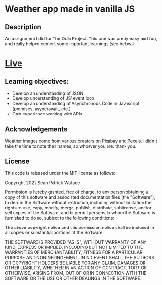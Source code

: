 # Weather app made in vanilla JS

## Description
An assignment I did for The Odin Project. This one was pretty easy and fun, and really helped cement some important learnings (see below.)

# [Live](https://therealseanwallace.github.io/weather/)
    
## Learning objectives:
    
  - Develop an understanding of JSON
  - Develop understanding of JS' event loop
  - Develop an understanding of Asynchronous Code in Javascript (promises, async/await, etc.)
  - Gain experience working with APIs

## Acknowledgements

Weather images come from various creators on Pixabay and Pexels. I didn't take the time to note their names, so whoever you are: thank you.

## License

This code is released under the MIT license as follows:

Copyright 2022 Sean Patrick Wallace

Permission is hereby granted, free of charge, to any person obtaining a copy of this software and associated documentation files (the "Software"), to deal in the Software without restriction, including without limitation the rights to use, copy, modify, merge, publish, distribute, sublicense, and/or sell copies of the Software, and to permit persons to whom the Software is furnished to do so, subject to the following conditions:

The above copyright notice and this permission notice shall be included in all copies or substantial portions of the Software.

THE SOFTWARE IS PROVIDED "AS IS", WITHOUT WARRANTY OF ANY KIND, EXPRESS OR IMPLIED, INCLUDING BUT NOT LIMITED TO THE WARRANTIES OF MERCHANTABILITY, FITNESS FOR A PARTICULAR PURPOSE AND NONINFRINGEMENT. IN NO EVENT SHALL THE AUTHORS OR COPYRIGHT HOLDERS BE LIABLE FOR ANY CLAIM, DAMAGES OR OTHER LIABILITY, WHETHER IN AN ACTION OF CONTRACT, TORT OR OTHERWISE, ARISING FROM, OUT OF OR IN CONNECTION WITH THE SOFTWARE OR THE USE OR OTHER DEALINGS IN THE SOFTWARE.